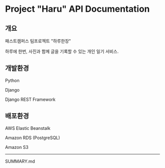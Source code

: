 # Project "Haru" API Documentation

## 개요

패스트캠퍼스 팀프로젝트 "하루한장"

하루에 한번, 사진과 함께 글을 기록할 수 있는 개인 일기 서비스.

## 개발환경

Python

Django

Django REST Framework

## 배포환경

AWS Elastic Beanstalk

Amazon RDS \(PostgreSQL\)

Amazon S3



---

SUMMARY.md

